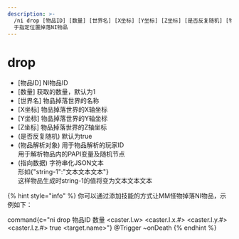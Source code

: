 ```yaml
---
description: >-
  /ni drop [物品ID] [数量] [世界名] [X坐标] [Y坐标] [Z坐标] [是否反复随机] [物品解析对象] (指向数据) >    
  于指定位置掉落NI物品
---
```


# drop

* \[物品ID] NI物品ID
* \[数量] 获取的数量，默认为1
* \[世界名] 物品掉落世界的名称
* \[X坐标] 物品掉落世界的X轴坐标
* \[Y坐标] 物品掉落世界的Y轴坐标
* \[Z坐标] 物品掉落世界的Z轴坐标
* (是否反复随机) 默认为true
* (物品解析对象) 用于物品解析的玩家ID\
  &#x20;                        用于解析物品内的PAPI变量及随机节点
* (指向数据) 字符串化JSON文本\
  &#x20;                 形如{"string-1":"文本文本文本"}\
  &#x20;                 这样物品生成时string-1的值将变为文本文本文本

{% hint style="info" %}
你可以通过添加技能的方式让MM怪物掉落NI物品，示例如下：

command{c="ni drop 物品ID 数量 \<caster.l.w> \<caster.l.x.#> \<caster.l.y.#> \<caster.l.z.#> true \<target.name>"} @Trigger \~onDeath
{% endhint %}
